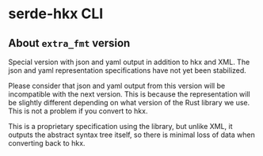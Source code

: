 # serde-hkx CLI

## About `extra_fmt` version

Special version with json and yaml output in addition to hkx and XML.
The json and yaml representation specifications have not yet been stabilized.

Please consider that json and yaml output from this version will be incompatible with the next version.
This is because the representation will be slightly different depending on what version of the Rust library we use.
This is not a problem if you convert to hkx.

This is a proprietary specification using the library, but unlike XML, it outputs the abstract syntax tree itself, so there is minimal loss of data when converting back to hkx.
